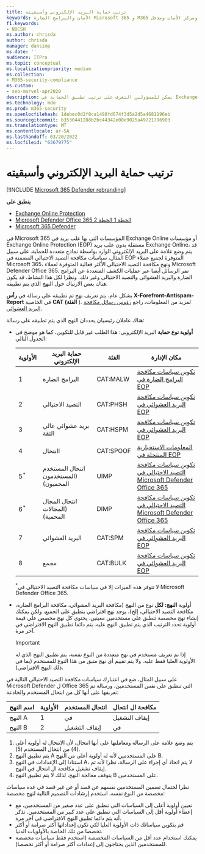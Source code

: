 ```yaml
---
title: ترتيب حماية البريد الإلكتروني وأسبقيته
keywords: الأمان والبرامج الضارة Microsoft 365 و M365 ومركز الأمان ومدخل Microsoft 365 Defender و Microsoft Defender ل Endpoint و Microsoft Defender for Office 365 و Microsoft Defender for Identity
f1.keywords:
- NOCSH
ms.author: chrisda
author: chrisda
manager: dansimp
ms.date: ''
audience: ITPro
ms.topic: conceptual
ms.localizationpriority: medium
ms.collection:
- M365-security-compliance
ms.custom:
- seo-marvel-apr2020
description: يمكن للمسؤولين التعرف على ترتيب تطبيق الحماية في Exchange Online Protection (EOP)، وكيفية تحديد قيمة الأولوية في نهج الحماية النهج الذي يتم تطبيقه.
ms.technology: mdo
ms.prod: m365-security
ms.openlocfilehash: 1debec0d2f8ca1498fd674f3d5a2d5a4681196eb
ms.sourcegitcommit: b3530441288b2bc44342e00e9025a49721796903
ms.translationtype: MT
ms.contentlocale: ar-SA
ms.lasthandoff: 03/20/2022
ms.locfileid: "63679775"
---
```

# <a name="order-and-precedence-of-email-protection"></a>ترتيب حماية البريد الإلكتروني وأسبقيته

[!INCLUDE [Microsoft 365 Defender rebranding](../includes/microsoft-defender-for-office.md)]

**ينطبق على**
- [Exchange Online Protection](exchange-online-protection-overview.md)
- [Microsoft Defender Office 365 الخطة 1 الخطة 2](defender-for-office-365.md)
- [Microsoft 365 Defender](../defender/microsoft-365-defender.md)

في Microsoft 365 المؤسسات التي بها علب بريد في Exchange Online أو مؤسسات Exchange Online Protection (EOP) مستقلة بدون علب بريد Exchange Online، قد يتم وضع علامة على البريد الإلكتروني الوارد بواسطة نماذج متعددة للحماية. على سبيل المثال، سياسات مكافحة التصيد الاحتيالي المضمنة في EOP المتوفرة لجميع عملاء Microsoft 365، ونهج مكافحة التصيد الاحتيالي الأكثر فعالية المتوفرة لعملاء Microsoft Defender Office 365. تمر الرسائل أيضا عبر عمليات الكشف المتعددة عن البرامج الضارة والبريد العشوائي والتصيد الاحتيالي وغير ذلك. ونظرا لكل هذا النشاط، قد يكون هناك بعض الارتباك حول النهج الذي يتم تطبيقه.

بشكل عام، يتم تعريف نهج تم تطبيقه على رسالة في **رأس X-Forefront-Antispam-Report** في الخاصية **CAT (الفئة** ). لمزيد من المعلومات، راجع [رؤوس رسائل مكافحة البريد العشوائي](anti-spam-message-headers.md).

هناك عاملان رئيسيان يحددان النهج الذي يتم تطبيقه على رسالة:

- **أولوية نوع حماية** البريد الإلكتروني: هذا الطلب غير قابل للتكوين، كما هو موضح في الجدول التالي:

  |الأولوية|حماية البريد الإلكتروني|الفئة|مكان الإدارة|
  |---|---|---|---|
  |1|البرامج الضارة|CAT:MALW|[تكوين سياسات مكافحة البرامج الضارة في EOP](configure-anti-malware-policies.md)|
  |2|التصيد الاحتيالي|CAT:PHSH|[تكوين سياسات مكافحة البريد العشوائي في EOP](configure-your-spam-filter-policies.md)|
  |3|بريد عشوائي عالي الثقة|CAT:HSPM|[تكوين سياسات مكافحة البريد العشوائي في EOP](configure-your-spam-filter-policies.md)|
  |4|اانتحال|CAT:SPOOF|[المعلومات الاستخبارية المنتحلة في EOP](learn-about-spoof-intelligence.md)|
  |5<sup>\*</sup>|انتحال المستخدم (المستخدمون المحميون)|UIMP|[تكوين سياسات مكافحة التصيد الاحتيالي في Microsoft Defender Office 365](configure-mdo-anti-phishing-policies.md)|
  |6<sup>\*</sup>|انتحال المجال (المجالات المحمية)|DIMP|[تكوين سياسات مكافحة التصيد الاحتيالي في Microsoft Defender Office 365](configure-mdo-anti-phishing-policies.md)|
  |7|البريد العشوائي|CAT:SPM|[تكوين سياسات مكافحة البريد العشوائي في EOP](configure-your-spam-filter-policies.md)|
  |8|مجمع|CAT:BULK|[تكوين سياسات مكافحة البريد العشوائي في EOP](configure-your-spam-filter-policies.md)|

  <sup>\*</sup>لا تتوفر هذه الميزات إلا في سياسات مكافحة التصيد الاحتيالي في Microsoft Defender Office 365.

- أولوية **النهج: لكل** نوع من النهج (مكافحة البريد العشوائي، مكافحة البرامج الضارة، مكافحة التصيد الاحتيالي، إلخ)، يوجد نهج افتراضي ينطبق على الجميع، ولكن يمكنك إنشاء نهج مخصصة تنطبق على مستخدمين معينين. يحتوي كل نهج مخصص على قيمة أولوية تحدد الترتيب الذي يتم تطبيق النهج عليه. يتم دائما تطبيق النهج الافتراضي في آخر مرة.

  > [!IMPORTANT]
  > إذا تم تعريف مستخدم في نهج متعددة من النوع نفسه، يتم تطبيق النهج الذي له الأولوية العليا فقط عليه. ولا يتم تقييم أي نهج متبق من هذا النوع للمستخدم (بما في ذلك النهج الافتراضي).

على سبيل المثال، ضع في اعتبارك سياسات مكافحة التصيد الاحتيالي التالية في Microsoft Defender ل Office 365 التي تنطبق على نفس المستخدمين، ورسالة تم تعريفها على أنها كل من انتحال المستخدم والخادعة:

|اسم النهج|الأولوية|انتحال المستخدم|مكافحة ال انتحال|
|---|---|---|---|
|النهج A|1|في|إيقاف التشغيل|
|النهج B|2|إيقاف التشغيل|في|

1. يتم وضع علامة على الرسالة ومعاملتها على أنها انتحال، لأن الانتحال له أولوية أعلى (4) من انتحال المستخدم (5).
2. يتم تطبيق النهج A على المستخدمين لأنه له أولوية أعلى من النهج B.
3. استنادا إلى الإعدادات في النهج A، لا يتم اتخاذ أي إجراء على الرسالة، نظرا لأنه تم إيقاف تشغيل مكافحة ال انتحال في النهج.
4. يتوقف معالجة النهج، لذلك لا يتم تطبيق النهج B على المستخدمين.

نظرا لحتمال تضمين المستخدمين نفسهم عن قصد أو عن غير قصد في عدة سياسات مخصصة من النوع نفسه، استخدم إرشادات التصميم التالية لنهج مخصصة:

- تعيين أولوية أعلى إلى السياسات التي تنطبق على عدد صغير من المستخدمين، مع إعطاء أولوية أقل إلى السياسات التي تنطبق على عدد كبير من المستخدمين. تذكر أنه يتم دائما تطبيق النهج الافتراضي في آخر مرة.
- قم بتكوين سياساتك ذات الأولوية العليا لكي تكون إعداداتها أكثر صرامة أو أكثر تخصصا من تلك الخاصة بالأولويات الدنيا.
- يمكنك استخدام عدد أقل من السياسات المخصصة (استخدم فقط سياسات مخصصة للمستخدمين الذين يحتاجون إلى إعدادات أكثر صرامة أو أكثر تخصصا).
